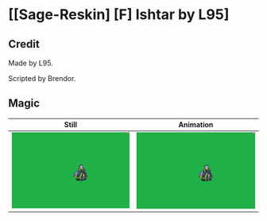 # [\[Sage-Reskin\] \[F\] Ishtar by L95]

## Credit

Made by L95.

Scripted by Brendor.
	
## Magic

| Still | Animation |
| :---: | :-------: |
| ![Magic still](./Magic_000.png) | ![Magic animation](./Magic.gif) |
